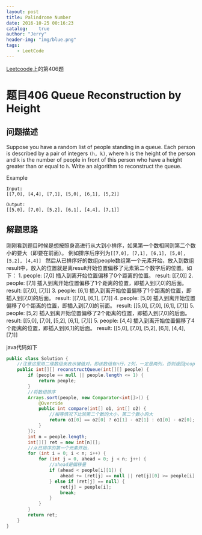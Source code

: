```yaml
---
layout: post
title: Palindrome Number
date: 2016-10-25 00:16:23
catalog:    true
author: "Jerry"
header-img: "img/blue.png"
tags: 
    - LeetCode
---
```


[Leetcoode](https://leetcode.com/problemset/algorithms/)上的第406题

# 题目406 Queue Reconstruction by Height
## 问题描述

Suppose you have a random list of people standing in a queue. Each person is described by a pair of integers `(h, k)`, where h is the height of the person and `k` is the number of people in front of this person who have a height greater than or equal to `h`. Write an algorithm to reconstruct the queue.

Example

```
Input:
[[7,0], [4,4], [7,1], [5,0], [6,1], [5,2]]

Output:
[[5,0], [7,0], [5,2], [6,1], [4,4], [7,1]]
```

## 解题思路

刚刚看到题目时候是想按照身高进行从大到小排序，如果第一个数相同则第二个数小的要大（即要在前面）。
例如排序后序列为`[[7,0], [7,1], [6,1], [5,0], [5,2], [4,4]] `
然后从已排序好的数组people数组第一个元素开始，放入到数组result中，放入的位置就是离result开始位置偏移了元素第二个数字后的位置。如下： 
1. 
people: [7,0] 
插入到离开始位置偏移了0个距离的位置。 
result: [[7,0]] 
2. 
people: [7,1] 
插入到离开始位置偏移了1个距离的位置，即插入到[7,0]的后面。 
result: [[7,0], [7,1]] 
3. 
people: [6,1] 
插入到离开始位置偏移了1个距离的位置，即插入到[7,0]的后面。 
result: [[7,0], [6,1], [7,1]] 
4. 
people: [5,0] 
插入到离开始位置偏移了0个距离的位置，即插入到[7,0]的前面。 
result: [[5,0], [7,0], [6,1], [7,1]] 
5. 
people: [5,2] 
插入到离开始位置偏移了2个距离的位置，即插入到[7,0]的后面。 
result: [[5,0], [7,0], [5,2], [6,1], [7,1]] 
5. 
people: [4,4] 
插入到离开始位置偏移了4个距离的位置，即插入到[6,1]的后面。 
result: [[5,0], [7,0], [5,2], [6,1], [4,4], [7,1]]

java代码如下

```java
public class Solution {
    //注意这里用二维数组来表示键值对，即该数组有n行，2列，一定是两列，否则返回people
    public int[][] reconstructQueue(int[][] people) {
        if (people == null || people.length <= 1) {
            return people;
        }
        //将数组排序
        Arrays.sort(people, new Comparator<int[]>() {
            @Override
            public int compare(int[] o1, int[] o2) {
                //相等情况下比较第二个数的大小，第二个数小的大
                return o1[0] == o2[0] ? o1[1] - o2[1] : o1[0] - o2[0];
            }
        });
        int n = people.length;
        int[][] ret = new int[n][];
        //从已排序的第一个元素开始，
        for (int i = 0; i < n; i++) {
            for (int j = 0, ahead = 0; j < n; j++) {
                //ahead是偏移量
                if (ahead < people[i][1]) {
                    ahead += (ret[j] == null || ret[j][0] >= people[i][0]) ? 1 : 0;
                } else if (ret[j] == null) {
                    ret[j] = people[i];
                    break;
                }
            }
        }
        return ret;
    }
}
```

